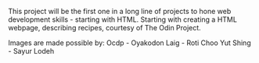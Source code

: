 This project will be the first one in a long line of projects to hone web development skills - starting with HTML. Starting with creating a HTML webpage, describing recipes, courtesy of The Odin Project.

Images are made possible by:
Ocdp - Oyakodon
Laig - Roti
Choo Yut Shing - Sayur Lodeh
